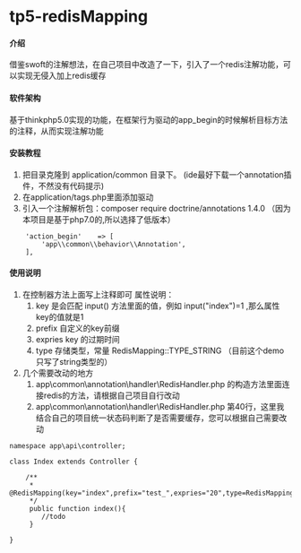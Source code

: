 # tp5-redisMapping

#### 介绍
借鉴swoft的注解想法，在自己项目中改造了一下，引入了一个redis注解功能，可以实现无侵入加上redis缓存

#### 软件架构
基于thinkphp5.0实现的功能，在框架行为驱动的app_begin的时候解析目标方法的注释，从而实现注解功能


#### 安装教程

1.  把目录克隆到 application/common 目录下。 (ide最好下载一个annotation插件，不然没有代码提示)
2.  在application/tags.php里面添加驱动
3.  引入一个注解解析包：composer require doctrine/annotations 1.4.0  （因为本项目是基于php7.0的,所以选择了低版本）

```
    'action_begin'    => [
        'app\\common\\behavior\\Annotation',
    ],
```

#### 使用说明

1.  在控制器方法上面写上注释即可
    属性说明：
    1.  key 是会匹配 input() 方法里面的值，例如 input("index")=1 ,那么属性key的值就是1
    2.  prefix 自定义的key前缀
    3.  expries key 的过期时间
    4.  type 存储类型，常量 RedisMapping::TYPE_STRING （目前这个demo只写了string类型的）
2.  几个需要改动的地方
    1.  app\common\annotation\handler\RedisHandler.php 的构造方法里面连接redis的方法，请根据自己项目自行改动
    2.  app\common\annotation\handler\RedisHandler.php 第40行，这里我结合自己的项目统一状态码判断了是否需要缓存，您可以根据自己需要改动
    
```
namespace app\api\controller;

class Index extends Controller {

    /**
     * @RedisMapping(key="index",prefix="test_",expries="20",type=RedisMapping::TYPE_STRING)
     */
     public function index(){ 
        //todo
     }
     
}
```
